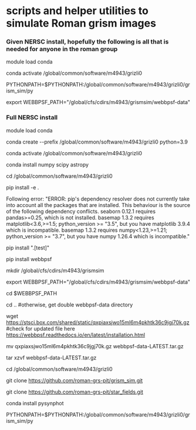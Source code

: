 # scripts and helper utilities to simulate Roman grism images

### Given NERSC install, hopefully the following is all that is needed for anyone in the roman group 

module load conda

conda activate /global/common/software/m4943/grizli0

PYTHONPATH=$PYTHONPATH:/global/common/software/m4943/grizli0/grism_sim/py

export WEBBPSF_PATH="/global/cfs/cdirs/m4943/grismsim/webbpsf-data"

### Full NERSC install

module load conda

conda create --prefix /global/common/software/m4943/grizli0 python=3.9

conda activate /global/common/software/m4943/grizli0

conda install numpy scipy astropy

cd /global/common/software/m4943/grizli0

pip install -e .


Following error:
"ERROR: pip's dependency resolver does not currently take into account all the packages that are installed. This behaviour is the source of the following dependency conflicts.
seaborn 0.12.1 requires pandas>=0.25, which is not installed.
basemap 1.3.2 requires matplotlib<3.6,>=1.5; python_version >= "3.5", but you have matplotlib 3.9.4 which is incompatible.
basemap 1.3.2 requires numpy<1.23,>=1.21; python_version >= "3.7", but you have numpy 1.26.4 which is incompatible."

pip install ".[test]"

pip install webbpsf

mkdir /global/cfs/cdirs/m4943/grismsim

export WEBBPSF_PATH="/global/cfs/cdirs/m4943/grismsim/webbpsf-data"

cd $WEBBPSF_PATH

cd .. #otherwise, get double webbpsf-data directory

wget https://stsci.box.com/shared/static/qxpiaxsjwo15ml6m4pkhtk36c9jgj70k.gz #check for updated file here https://webbpsf.readthedocs.io/en/latest/installation.html

mv qxpiaxsjwo15ml6m4pkhtk36c9jgj70k.gz  webbpsf-data-LATEST.tar.gz

tar xzvf webbpsf-data-LATEST.tar.gz

cd /global/common/software/m4943/grizli0

git clone https://github.com/roman-grs-pit/grism_sim.git

git clone https://github.com/roman-grs-pit/star_fields.git

conda install pysynphot

PYTHONPATH=$PYTHONPATH:/global/common/software/m4943/grizli0/grism_sim/py
